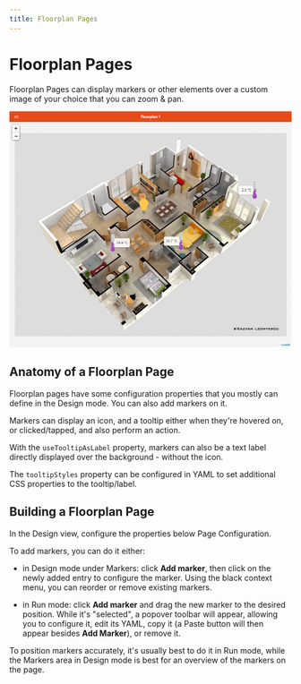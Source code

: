 ```yaml
---
title: Floorplan Pages
---
```


# Floorplan Pages

Floorplan Pages can display markers or other elements over a custom image of your choice that you can zoom & pan.

![Floorplan Example](./images/floorplan_example.png)

## Anatomy of a Floorplan Page

Floorplan pages have some configuration properties that you mostly can define in the Design mode.
You can also add markers on it.

Markers can display an icon, and a tooltip either when they're hovered on, or clicked/tapped, and also perform an action.

With the `useTooltipAsLabel` property, markers can also be a text label directly displayed over the background - without the icon.

The `tooltipStyles` property can be configured in YAML to set additional CSS properties to the tooltip/label.

## Building a Floorplan Page

In the Design view, configure the properties below Page Configuration.

To add markers, you can do it either:

- in Design mode under Markers: click **Add marker**, then click on the newly added entry to configure the marker.
Using the black context menu, you can reorder or remove existing markers.

- in Run mode: click **Add marker** and drag the new marker to the desired position.
While it's "selected", a popover toolbar will appear, allowing you to configure it, edit its YAML, copy it (a Paste button will then appear besides **Add Marker**), or remove it.

To position markers accurately, it's usually best to do it in Run mode, while the Markers area in Design mode is best for an overview of the markers on the page.
